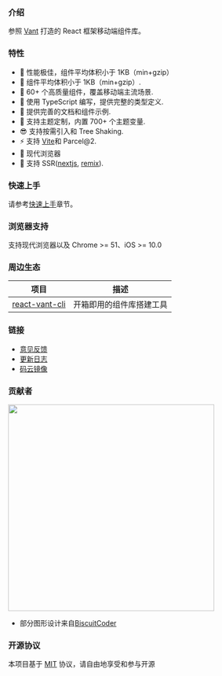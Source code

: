 ### 介绍

参照 [Vant](https://vant-contrib.gitee.io/vant) 打造的 React 框架移动端组件库。

### 特性

- 🚀 性能极佳，组件平均体积小于 1KB（min+gzip）
- 🚀 组件平均体积小于 1KB（min+gzip）.
- 💎 60+ 个高质量组件，覆盖移动端主流场景.
- 💪 使用 TypeScript 编写，提供完整的类型定义.
- 📝 提供完善的文档和组件示例.
- 🎨 支持主题定制，内置 700+ 个主题变量.
- 😎 支持按需引入和 Tree Shaking.
- ⚡️ 支持 [Vite](https://github.com/3lang3/react-vant-template/tree/main/template/vite)和 Parcel@2.
- 🌵 现代浏览器
- 🌝 支持 SSR([nextjs](https://github.com/3lang3/react-vant-template/tree/main/next/nextjs), [remix](https://github.com/3lang3/react-vant-template/tree/main/next/remix)).

### 快速上手

请参考[快速上手](#/zh-CN/quickstart)章节。

### 浏览器支持

支持现代浏览器以及 Chrome >= 51、iOS >= 10.0

### 周边生态

| 项目 | 描述 |
| --- | --- |
| [react-vant-cli](https://github.com/3lang3/react-vant/tree/main/packages/react-vant-cli) | 开箱即用的组件库搭建工具 |

### 链接

- [意见反馈](https://github.com/3lang3/react-vant/issues)
- [更新日志](#/zh-CN/changelog)
- [码云镜像](https://lang3.gitee.io/react-vant/#/zh-CN/)

### 贡献者

<a href="https://github.com/3lang3/react-vant/graphs/contributors">
  <img style="width: 420px;"  src="https://contrib.rocks/image?repo=3lang3/react-vant"/>
</a>

- 部分图形设计来自[BiscuitCoder](https://biscuitcoder.github.io)

### 开源协议

本项目基于 [MIT](https://zh.wikipedia.org/wiki/MIT%E8%A8%B1%E5%8F%AF%E8%AD%89) 协议，请自由地享受和参与开源

